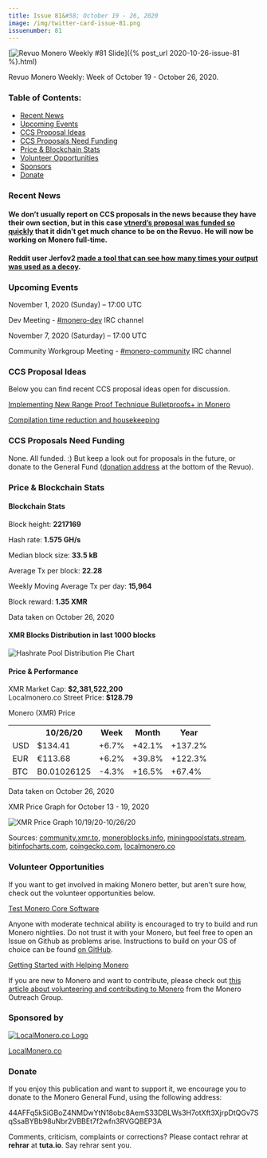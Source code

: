 ```yaml
---
title: Issue 81&#58; October 19 - 26, 2020
image: /img/twitter-card-issue-81.png
issuenumber: 81
---
```

[<img src="/img/img-issue81.png" alt="Revuo Monero Weekly #81 Slide" class="img-lead">]({% post_url 2020-10-26-issue-81 %}.html)

<p class="text-lead">Revuo Monero Weekly: Week of October 19 - October 26, 2020.</p>
<!--more-->

<h3>Table of Contents:</h3>
<ul class="contents">
    <li><a href="#news">Recent News</a></li>
    <li><a href="#events">Upcoming Events</a></li>
    <li><a href="#ideas">CCS Proposal Ideas</a></li>
    <li><a href="#proposals">CCS Proposals Need Funding</a></li>
    <li><a href="#stats">Price & Blockchain Stats</a></li>
    <li><a href="#volunteer">Volunteer Opportunities</a></li>
    <li><a href="#sponsor">Sponsors</a></li>
    <li><a href="#donate">Donate</a></li>
</ul>

<h3 id="news">Recent News</h3>

<div class="newsbyte">
    <h4>We don’t usually report on CCS proposals in the news because they have their own section, but in this case <a href="https://ccs.getmonero.org/proposals/vtnerd-2020-q4.html" target="_blank">vtnerd’s proposal was funded so quickly</a> that it didn’t get much chance to be on the Revuo. He will now be working on Monero full-time.</h4>
</div>

<div class="newsbyte">
    <h4>Reddit user Jerfov2 <a href="https://www.reddit.com/r/Monero/comments/jevlah/i_made_a_cool_program_that_some_of_you_may_find/" target="_blank">made a tool that can see how many times your output was used as a decoy</a>.</h4>
</div>

<h3 id="events">Upcoming Events</h3>

<div class="event">
    <p class="date" markdown="1">November 1, 2020 (Sunday) – 17:00 UTC</p>
    <p markdown="1">Dev Meeting - <a href="irc://chat.freenode.net/#monero-dev" target="_blank">#monero-dev</a> IRC channel</p>
</div>

<div class="event">
    <p class="date" markdown="1">November 7, 2020 (Saturday) – 17:00 UTC</p>
    <p markdown="1">Community Workgroup Meeting - <a href="irc://chat.freenode.net/#monero-community" target="_blank">#monero-community</a> IRC channel</p>
</div>


<h3 id="ideas">CCS Proposal Ideas</h3>

<p>Below you can find recent CCS proposal ideas open for discussion.</p>

<div class="proposal">
<p><a href="https://repo.getmonero.org/monero-project/ccs-proposals/-/merge_requests/156" target="_blank">Implementing New Range Proof Technique Bulletproofs+ in Monero</a></p>
</div>

<div class="proposal">
<p><a href="https://repo.getmonero.org/monero-project/ccs-proposals/-/merge_requests/138" target="_blank">Compilation time reduction and housekeeping</a></p>
</div>

<h3 id="proposals">CCS Proposals Need Funding</h3>

None. All funded. :) But keep a look out for proposals in the future, or donate to the General Fund (<a href="#donate">donation address</a> at the bottom of the Revuo).

<h3 id="stats">Price & Blockchain Stats</h3>

<h4 class="stat">Blockchain Stats</h4>

<div class="bcstats">
    <p>Block height: <b>2217169</b></p>
    <p>Hash rate: <b>1.575 GH/s</b></p>
    <p>Median block size: <b>33.5 kB</b></p>
    <p>Average Tx per block: <b>22.28</b></p>
    <p>Weekly Moving Average Tx per day: <b>15,964</b></p>
    <p>Block reward: <b>1.35 XMR</b></p>
</div>
<p class="note">Data taken on October 26, 2020</p>

<h4 class="stat">XMR Blocks Distribution in last 1000 blocks</h4>
<p><img src="/img/hashrate-pool-distribution-1026.png" alt="Hashrate Pool Distribution Pie Chart"/></p>

<h4 class="stat">Price & Performance</h4>

<div class="price-intro">XMR Market Cap: <b>$2,381,522,200</b><br>Localmonero.co Street Price: <b>$128.79</b></div>

<p class="table-title">Monero (XMR) Price</p>
<table class="price-table">
  <tr class="row1">
    <th></th>
    <th>10/26/20</th>
    <th>Week</th>
    <th>Month</th>
    <th>Year</th>
  </tr>
  <tr>
    <td data-th="XMR to">USD</td>
    <td data-th="10/26/20">$134.41</td>
    <td data-th="Week" class="green">+6.7%</td>
    <td data-th="Month" class="green">+42.1%</td>
    <td data-th="Year" class="green">+137.2%</td>
  </tr>
  <tr class="row3">
    <td data-th="XMR to">EUR</td>
    <td data-th="10/26/20">€113.68</td>
    <td data-th="Week" class="green">+6.2%</td>
    <td data-th="Month" class="green">+39.8%</td>
    <td data-th="Year" class="green">+122.3%</td>
  </tr>
  <tr>
    <td data-th="XMR to">BTC</td>
    <td data-th="10/26/20">B0.01026125</td>
    <td data-th="Week" class="red">-4.3%</td>
    <td data-th="Month" class="green">+16.5%</td>
    <td data-th="Year" class="green">+67.4%</td>
  </tr>
</table>
<p class="note">Data taken on October 26, 2020</p>

<p class="table-title">XMR Price Graph for October 13 - 19, 2020</p>

![XMR Price Graph 10/19/20-10/26/20](/img/weekly-chart-1026.png "XMR Price Graph 10/19/20-10/26/20") 

Sources: <a href="https://community.xmr.to/explorer/mainnet/" target="_blank">community.xmr.to</a>, <a href="https://moneroblocks.info/stats/transaction-stats" target="_blank">moneroblocks.info</a>, <a href="https://miningpoolstats.stream/monero" target="_blank">miningpoolstats.stream</a>, <a href="https://bitinfocharts.com/monero/" target="_blank">bitinfocharts.com</a>, <a href="https://www.coingecko.com/" target="_blank">coingecko.com</a>, <a href="https://localmonero.co/" target="_blank">localmonero.co</a>

<h3 id="volunteer">Volunteer Opportunities</h3>

<p>If you want to get involved in making Monero better, but aren’t sure how, check out the volunteer opportunities below.</p>

<div class="newsbyte">
    <p class="date"><a href="https://github.com/monero-project/monero" target="_blank">Test Monero Core Software</a></p>
    <p>Anyone with moderate technical ability is encouraged to try to build and run Monero nightlies. Do not trust it with your Monero, but feel free to open an Issue on Github as problems arise. Instructions to build on your OS of choice can be found <a href="https://github.com/monero-project/monero#compiling-monero-from-source" target="_blank">on GitHub</a>. </p>
</div>

<div class="newsbyte">
    <p class="date"><a href="https://github.com/monero-project/monero" target="_blank">Getting Started with Helping Monero</a></p>
    <p>If you are new to Monero and want to contribute, please check out <a href="https://www.monerooutreach.org/stories/getting-started-helping-monero.php" target="_blank">this article about volunteering and contributing to Monero</a> from the Monero Outreach Group. </p>
</div>

<h3 id="sponsor">Sponsored by</h3>

<p><a href="https://localmonero.co/" target="_blank"><img src="/img/localmonero-logo.png" alt="LocalMonero.co Logo" class="localmonero"></a></p>

<p class="text-center"><a href="https://localmonero.co/" target="_blank">LocalMonero.co</a></p>

<h3 id="donate">Donate</h3>

<p markdown="1">If you enjoy this publication and want to support it, we encourage you to donate to the Monero General Fund, using the following address:</p>

<p class="address" markdown="1">44AFFq5kSiGBoZ4NMDwYtN18obc8AemS33DBLWs3H7otXft3XjrpDtQGv7SqSsaBYBb98uNbr2VBBEt7f2wfn3RVGQBEP3A</p>

<!--p><a href="monero:44AFFq5kSiGBoZ4NMDwYtN18obc8AemS33DBLWs3H7otXft3XjrpDtQGv7SqSsaBYBb98uNbr2VBBEt7f2wfn3RVGQBEP3A" class="qr"><img src="/img/donate-monero.png"></a></p-->

Comments, criticism, complaints or corrections? Please contact rehrar at **rehrar** at **tuta.io**. Say rehrar sent you.